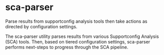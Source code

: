 # sca-parser
Parse results from supportconfig analysis tools then take actions as directed by configuration settings.

The sca-parser utility parses results from various Supportconfig Analysis (SCA) tools.  Then, based on tiered configuration settings, sca-parser performs next-steps to progress through the SCA pipeline.
